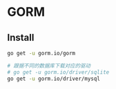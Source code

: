 # GORM

## Install
```bash
go get -u gorm.io/gorm

# 跟据不同的数据库下载对应的驱动
# go get -u gorm.io/driver/sqlite
go get -u gorm.io/driver/mysql
```

